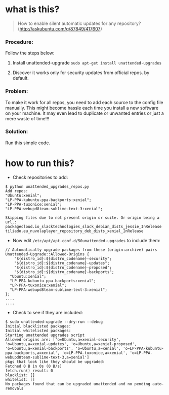 

#  what is this?
> How to enable silent automatic updates for any repository?(http://askubuntu.com/q/87849/417607)

### Procedure:
Follow the steps below:

1. Install unattended-upgrade
```sudo apt-get install unattended-upgrades```

2. Discover it works only for security updates from official repos. by default. 

### Problem:
To make it work for all repos, you need to add each source to the config file manually. This might become hassle each time you install a new software on your machine. It may even lead to duplicate or unwanted entries or just a mere waste of time!!!

### Solution:
Run this simple code. 
# how to run this?
* Check repositories to add:
```
$ python unattended_upgrades_repos.py
Add repos:
"Ubuntu:xenial";
"LP-PPA-kubuntu-ppa-backports:xenial";
"LP-PPA-tuxonice:xenial";
"LP-PPA-webupd8team-sublime-text-3:xenial";

Skipping files due to not present origin or suite. Or origin being a url.:
packagecloud.io_slacktechnologies_slack_debian_dists_jessie_InRelease
tiliado.eu_nuvolaplayer_repository_deb_dists_xenial_InRelease
```

* Now edit `/etc/apt/apt.conf.d/50unattended-upgrades` to include them:
```
// Automatically upgrade packages from these (origin:archive) pairs
Unattended-Upgrade::Allowed-Origins {
	"${distro_id}:${distro_codename}-security";
	"${distro_id}:${distro_codename}-updates";
	"${distro_id}:${distro_codename}-proposed";
	"${distro_id}:${distro_codename}-backports";
  "Ubuntu:xenial";
  "LP-PPA-kubuntu-ppa-backports:xenial";
  "LP-PPA-tuxonice:xenial";
  "LP-PPA-webupd8team-sublime-text-3:xenial";
};
....
....
```
* Check to see if they are included:
``` 
$ sudo unattended-upgrade --dry-run --debug
Initial blacklisted packages: 
Initial whitelisted packages: 
Starting unattended upgrades script
Allowed origins are: ['o=Ubuntu,a=xenial-security', 'o=Ubuntu,a=xenial-updates', 'o=Ubuntu,a=xenial-proposed', 'o=Ubuntu,a=xenial-backports', 'o=Ubuntu,a=xenial', 'o=LP-PPA-kubuntu-ppa-backports,a=xenial', 'o=LP-PPA-tuxonice,a=xenial', 'o=LP-PPA-webupd8team-sublime-text-3,a=xenial']
pkgs that look like they should be upgraded: 
Fetched 0 B in 0s (0 B/s)                                                                                  
fetch.run() result: 0
blacklist: []
whitelist: []
No packages found that can be upgraded unattended and no pending auto-removals
```
